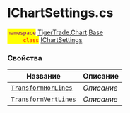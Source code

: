 
# IChartSettings.cs
<mark style="color:purple;">`namespace`</mark> [TigerTrade.Chart](../../../TigerTrade.Chart.md).[Base](../../../TigerTrade.Chart/Base.md)  
<mark style="color:red;">&nbsp;&nbsp;&nbsp;&nbsp;&nbsp;&nbsp;&nbsp;&nbsp;&nbsp;`class`</mark> [IChartSettings](../IChartSettings.cs.md)

### Свойства
| Название | Описание |
| --- | --- |
| [`TransformHorLines`](./Свойства/TransformHorLines.md) | *Описание* |
| [`TransformVertLines`](./Свойства/TransformVertLines.md) | *Описание* |
